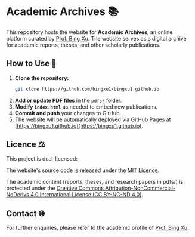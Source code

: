# Academic Archives 📚

This repository hosts the website for **Academic Archives**, an online platform curated by [Prof. Bing Xu](https://www.hw.ac.uk/ebs/people/faculty/bing-xu.htm). The website serves as a digital archive for academic reports, theses, and other scholarly publications.

## How to Use 🚀

1. **Clone the repository:**
   ```bash
   git clone https://github.com/bingxu1/bingxu1.github.io
   ```
2. **Add or update PDF files** in the `pdfs/` folder.
3. **Modify `index.html`** as needed to embed new publications.
4. **Commit and push** your changes to GitHub.
5. The website will be automatically deployed via GitHub Pages at [https://bingxu1.github.io](https://bingxu1.github.io).

## Licence ⚖️

This project is dual-licensed:

The website's source code is released under the [MIT Licence](https://opensource.org/license/mit).

The academic content (reports, theses, and research papers in pdfs/) is protected under the [Creative Commons Attribution-NonCommercial-NoDerivs 4.0 International License (CC BY-NC-ND 4.0)](https://creativecommons.org/licenses/by-nc-nd/4.0/).

## Contact 🌐

For further enquiries, please refer to the academic profile of [Prof. Bing Xu](https://www.hw.ac.uk/ebs/people/faculty/bing-xu.htm).
